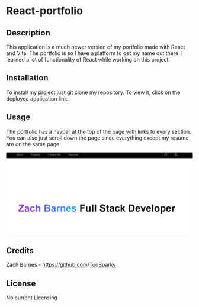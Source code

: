 # React-portfolio

## Description

This application is a much newer version of my portfolio made with React and Vite. The portfolio is so I have a platform to get my name out there. I learned a lot of functionality of React while working on this project.

## Installation

To install my project just git clone my repository. To view it, click on the deployed application link. 

## Usage 

The portfolio has a navbar at the top of the page with links to every section. You can also just scroll down the page since everything except my resume are on the same page.

![portfolio screenshot](./src/assets/react-portfolio-snapshot.png)

## Credits

Zach Barnes - https://github.com/TooSparky

## License

No current Licensing
